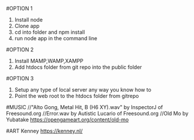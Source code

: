 #OPTION 1
1. Install node
2. Clone app
3. cd into folder and npm install
4. run node app in the command line

#OPTION 2
1. Install MAMP,WAMP,XAMPP
2. Add htdocs folder from git repo into the public folder

#OPTION 3
1. Setup any type of local server any way you know how to
2. Point the web root to the htdocs folder from gitrepo 

#MUSIC
    //"Alto Gong, Metal Hit, B (H6 XY).wav" by InspectorJ of Freesound.org
    //Error.wav by Autistic Lucario of Freesound.org
    //Old Mo by Yubatake https://opengameart.org/content/old-mo

#ART
    Kenney https://kenney.nl/